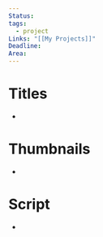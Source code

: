 ```yaml
---
Status: 
tags:
  - project
Links: "[[My Projects]]"
Deadline: 
Area:
---
```


# Titles
- 
# Thumbnails
- 
# Script
- 